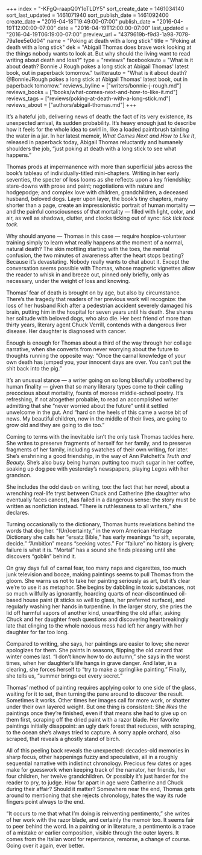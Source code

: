 +++
index = "-KFgQ-raapQ0Y1oTLDY5"
sort_create_date = 1461034140
sort_last_updated = 1461071940
sort_publish_date = 1461092400
create_date = "2016-04-18T19:49:00-07:00"
publish_date = "2016-04-19T12:00:00-07:00"
date = "2016-04-19T12:00:00-07:00"
last_updated = "2016-04-19T06:19:00-07:00"
preview_url = "4379619b-f9d3-1a98-7078-79a1ee5e0d04"
name = "Poking at death with a long stick"
title = "Poking at death with a long stick"
dek = "Abigail Thomas does brave work looking at the things nobody wants to look at. But why should the living want to read writing about death and loss?"
type = "reviews"
facebookauto = "What is it about death? Bonnie J Rough pokes a long stick at Abigail Thomas' latest book, out in paperback tomorrow."
twitterauto = "What is it about death? @BonnieJRough pokes a long stick at Abigail Thomas' latest book, out in paperback tomorrow."
reviews_byline = ["writers/bonnie-j-rough.md"]
reviews_books = ["books/what-comes-next-and-how-to-like-it.md"]
reviews_tags = ["reviews/poking-at-death-with-a-long-stick.md"]
reviews_about = ["authors/abigail-thomas.md"]
+++

It’s a hateful job, delivering news of death: the fact of its very existence, its unexpected arrival, its sudden probability. It’s heavy enough just to describe how it feels for the whole idea to swirl in, like a loaded paintbrush tainting the water in a jar. In her latest memoir, _What Comes Next and How to_ _Like It_, released in paperback today, Abigail Thomas reluctantly and humanely shoulders the job, “just poking at death with a long stick to see what happens.” 

Thomas prods at impermanence with more than superficial jabs across the book’s tableau of individually-titled mini-chapters. Writing in her early seventies, the specter of loss looms as she reflects upon a key friendship; stare-downs with prose and paint; negotiations with nature and hodgepodge; and complex love with children, grandchildren, a deceased husband, beloved dogs. Layer upon layer, the book’s tiny chapters, many shorter than a page, create an impressionistic portrait of human mortality &mdash; and the painful consciousness of that mortality &mdash; filled with light, color, and air, as well as shadows, clutter, and clocks ticking out of sync: _tick tick tock tock._ 

Why should anyone &mdash; Thomas in this case &mdash; require hospice-volunteer training simply to learn what really happens at the moment of a normal, natural death? The skin mottling starting with the toes, the mental confusion, the two minutes of awareness after the heart stops beating? Because it’s devastating. Nobody really wants to chat about it.  Except the conversation seems possible with Thomas, whose magnetic vignettes allow the reader to whisk in and breeze out, pinned only briefly, only as necessary, under the weight of loss and knowing.  

Thomas’ fear of death is brought on by age, but also by circumstance. There’s the tragedy that readers of her previous work will recognize: the loss of her husband Rich after a pedestrian accident severely damaged his brain, putting him in the hospital for seven years until his death. She shares her solitude with beloved dogs, who also die. Her best friend of more than thirty years, literary agent Chuck Verrill, contends with a dangerous liver disease. Her daughter is diagnosed with cancer. 

Enough is enough for Thomas about a third of the way through her collage narrative, when she converts from never worrying about the future to thoughts running the opposite way: “Once the carnal knowledge of your own death has jumped you, your innocent days are over. You can’t put the shit back into the pig.” 

It’s an unusual stance &mdash; a writer going on so long blissfully unbothered by human finality &mdash; given that so many literary types come to their calling precocious about mortality, founts of morose middle-school poetry. It’s refreshing, if not altogether probable, to read an accomplished writer admitting that she “never worried about the future” until it settled unwelcome in the gut. And “hard on the heels of this came a worse bit of news. My beautiful children, now in the middle of their lives, are going to grow old and they are going to die too.”

Coming to terms with the inevitable isn’t the only task Thomas tackles here. She writes to preserve fragments of herself for her family, and to preserve fragments of her family, including swatches of their own writing, for later. She’s enshrining a good friendship, in the way of Ann Patchett’s _Truth and Beauty._ She’s also busy being human: putting too much sugar in her coffee, soaking up dog pee with yesterday’s newspapers, playing Legos with her grandson. 

She includes the odd daub on writing, too: the fact that her novel, about a wrenching real-life tryst between Chuck and Catherine (the daughter who eventually faces cancer), has failed in a dangerous sense: the story must be written as nonfiction instead. “There is ruthlessness to all writers,” she declares. 

Turning occasionally to the dictionary, Thomas hunts revelations behind the words that dog her. “(Un)certainty,” in the worn American Heritage Dictionary she calls her “ersatz Bible,” has early meanings “to sift, separate, decide.” “Ambition” means “seeking votes.”  For “failure” no history is given; failure is what it is. “Mortal” has a sound she finds pleasing until she discovers “goblin” behind it. 

On gray days full of carnal fear, too many naps and cigarettes, too much junk television and booze, making paintings seems to pull Thomas from the gloom. She warns us not to take her painting seriously as art, but it’s clear we’re to use it as metaphor. She begins by dabbling in toxic substances, not so much willfully as ignorantly, hoarding quarts of near-discontinued oil-based house paint (it sticks so well to glass, her preferred surface), and regularly washing her hands in turpentine. In the larger story, she pries the lid off harmful vapors of another kind, unearthing the old affair, asking Chuck and her daughter fresh questions and discovering heartbreakingly late that clinging to the whole noxious mess had left her angry with her daughter for far too long. 

Compared to writing, she says, her paintings are easier to love; she never apologizes for them. She paints in seasons, flipping the old canard that winter comes last. “I don’t know how to do autumn,” she says in the worst times, when her daughter’s life hangs in grave danger. And later, in a clearing, she forces herself to “try to make a springlike painting.” Finally, she tells us, “summer brings out every secret.” 

Thomas’ method of painting requires applying color to one side of the glass, waiting for it to set, then turning the pane around to discover the result. Sometimes it works. Other times her images call for more work, or shatter under their own layered weight. But one thing is consistent: She _likes_ the paintings once they’re finished, even if that means she had to give up on them first, scraping off the dried paint with a razor blade. Her favorite paintings initially disappoint: an ugly dark forest that reduces, with scraping, to the ocean she’s always tried to capture. A sorry apple orchard, also scraped, that reveals a ghostly stand of birch. 

All of this peeling back reveals the unexpected: decades-old memories in sharp focus, other happenings fuzzy and speculative, all in a roughly sequential narrative with indistinct chronology. Precious few dates or ages make for guesswork when keeping track of the narrator, her friends, her four children, her twelve grandchildren. Or possibly it’s just harder for the reader to pry, to judge. How far apart in age were Catherine and Chuck during their affair? Should it matter? Somewhere near the end, Thomas gets around to mentioning that she rejects chronology, hates the way its rude fingers point always to the end. 

“It occurs to me that what I’m doing is reinventing pentimento,” she writes of her work with the razor blade, and certainly the memoir too. It seems fair to peer behind the word. In a painting or in literature, a pentimento is a trace of a mistake or earlier composition, visible through the outer layers. It comes from the Italian word for repentance, remorse, a change of course. Going over it again, ever better. 